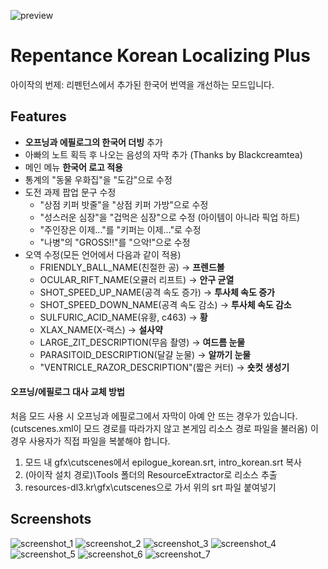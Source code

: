 ![preview](https://github.com/sawalk/Korean-Localizing-Plus/assets/76607639/15796204-d201-4448-b21f-549be0348381)

# Repentance Korean Localizing Plus
아이작의 번제: 리펜턴스에서 추가된 한국어 번역을 개선하는 모드입니다. 
## Features
* **오프닝과 에필로그의 한국어 더빙** 추가
* 아빠의 노트 획득 후 나오는 음성의 자막 추가 (Thanks by Blackcreamtea)
* 메인 메뉴 **한국어 로고 적용**
* 통계의 "동물 우화집"을 "도감"으로 수정
* 도전 과제 팝업 문구 수정
  * "상점 키퍼 밧줄"을 "상점 키퍼 가방"으로 수정
  * "성스러운 심장"을 "겁먹은 심장"으로 수정 (아이템이 아니라 픽업 하트)
  * "주인장은 이제..."를 "키퍼는 이제..."로 수정
  * "나병"의 "GROSS!!"를 "으악!"으로 수정
* 오역 수정(모든 언어에서 다음과 같이 적용)
  * FRIENDLY_BALL_NAME(친절한 공) → **프렌드볼**
  * OCULAR_RIFT_NAME(오큘러 리프트) → **안구 균열**
  * SHOT_SPEED_UP_NAME(공격 속도 증가) → **투사체 속도 증가**
  * SHOT_SPEED_DOWN_NAME(공격 속도 감소) → **투사체 속도 감소**
  * SULFURIC_ACID_NAME(유황, c463) → **황**
  * XLAX_NAME(X-랙스) → **설사약**
  * LARGE_ZIT_DESCRIPTION(무음 촬영) → **여드름 눈물**
  * PARASITOID_DESCRIPTION(달걀 눈물) → **알까기 눈물**
  * "VENTRICLE_RAZOR_DESCRIPTION"(짧은 커터) → **숏컷 생성기**
#### 오프닝/에필로그 대사 교체 방법
처음 모드 사용 시 오프닝과 에필로그에서 자막이 아예 안 뜨는 경우가 있습니다. (cutscenes.xml이 모드 경로를 따라가지 않고 본게임 리소스 경로 파일을 불러옴) 이 경우 사용자가 직접 파일을 복붙해야 합니다.   
 1. 모드 내 gfx\cutscenes에서 epilogue_korean.srt, intro_korean.srt 복사
 2. (아이작 설치 경로)\Tools 폴더의 ResourceExtractor로 리소스 추출
 3. resources-dl3.kr\gfx\cutscenes으로 가서 위의 srt 파일 붙여넣기

## Screenshots
![screenshot_1](https://github.com/sawalk/Korean-Localizing-Plus/assets/76607639/449766c2-f6fc-420a-9e8d-732521bc4038)
![screenshot_2](https://github.com/sawalk/Korean-Localizing-Plus/assets/76607639/55f8b55b-feb7-45a9-a17a-c92e22d295bf)
![screenshot_3](https://github.com/sawalk/Korean-Localizing-Plus/assets/76607639/cf3f3518-b625-4346-88db-e8dcd1ca4965)
![screenshot_4](https://github.com/sawalk/Korean-Localizing-Plus/assets/76607639/a85aff59-cbee-4c7c-a448-1bd9cba51885)
![screenshot_5](https://github.com/sawalk/Korean-Localizing-Plus/assets/76607639/ef9d840d-5708-41b7-acca-a67923cf2a80)
![screenshot_6](https://github.com/sawalk/Korean-Localizing-Plus/assets/76607639/956b70d0-2913-495d-a101-7ad033fad567)
![screenshot_7](https://github.com/sawalk/Korean-Localizing-Plus/assets/76607639/5695fe4c-6c7b-4540-8c09-9d2299e2bf8e)

